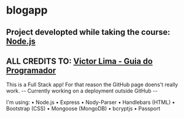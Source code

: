 # blogapp

## Project developted while taking the course: [Node.js](https://www.youtube.com/watch?v=LLqq6FemMNQ&list=PLJ_KhUnlXUPtbtLwaxxUxHqvcNQndmI4B)
## ALL CREDITS TO: [Victor Lima - Guia do Programador](https://www.youtube.com/c/GuiadoProgramador)

This is a Full Stack app!
For that reason the GitHub page doens't really work.
-- Currently working on a deployment outside GitHub --

I'm using:
  • Node.js
  • Express
  • Nody-Parser
  • Handlebars (HTML)
  • Bootstrap (CSS)
  • Mongoose (MongoDB)
  • bcryptjs
  • Passport
